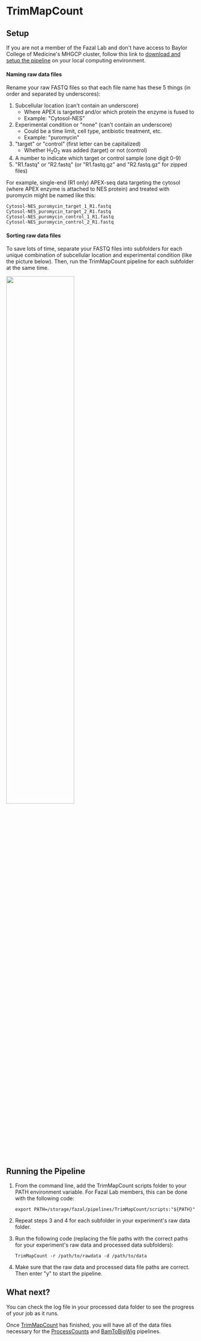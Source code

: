 # TrimMapCount


## Setup

If you are not a member of the Fazal Lab and don't have access to Baylor College 
of Medicine's MHGCP cluster, follow this link to [download and setup the pipeline]() 
on your local computing environment.


#### Naming raw data files

Rename your raw FASTQ files so that each file name has these 5 things (in order and separated 
by underscores):
   1. Subcellular location (can't contain an underscore)
      * Where APEX is targeted and/or which protein the enzyme is fused to
      * Example: "Cytosol-NES"
   2. Experimental condition or "none" (can't contain an underscore)
      * Could be a time limit, cell type, antibiotic treatment, etc.
      * Example: "puromycin"
   3. "target" or "control" (first letter can be capitalized)
      * Whether H<sub>2</sub>O<sub>2</sub> was added (target) or not (control)
   4. A number to indicate which target or control sample (one digit 0-9)
   5. "R1.fastq" or "R2.fastq" (or "R1.fastq.gz" and "R2.fastq.gz" for zipped files)


For example, single-end (R1 only) APEX-seq data targeting the cytosol (where APEX enzyme is 
attached to NES protein) and treated with puromycin might be named like this:
   ```
   Cytosol-NES_puromycin_target_1_R1.fastq
   Cytosol-NES_puromycin_target_2_R1.fastq
   Cytosol-NES_puromycin_control_1_R1.fastq
   Cytosol-NES_puromycin_control_2_R1.fastq
   ```


#### Sorting raw data files

To save lots of time, separate your FASTQ files into subfolders for each unique combination 
of subcellular location and experimental condition (like the picture below). Then, run the 
TrimMapCount pipeline for each subfolder at the same time.

<img src="img/FileStructureExample.png" width="60%" height="60%">


## Running the Pipeline

1. From the command line, add the TrimMapCount scripts folder to your PATH environment variable. 
   For Fazal Lab members, this can be done with the following code:
   ```
   export PATH=/storage/fazal/pipelines/TrimMapCount/scripts:"${PATH}"
   ```
   
2. Repeat steps 3 and 4 for each subfolder in your experiment's raw data folder.
   
3. Run the following code (replacing the file paths with the correct paths for your experiment's 
   raw data and processed data subfolders):
   ```
   TrimMapCount -r /path/to/rawdata -d /path/to/data
   ```

4. Make sure that the raw data and processed data file paths are correct. Then enter "y" to 
   start the pipeline.


## What next?

You can check the log file in your processed data folder to see the progress of your job as it runs.

Once [TrimMapCount](https://fazallabbcm.github.io/FazalLabPipelines/TrimMapCount) has finished, 
you will have all of the data files necessary for the 
[ProcessCounts](https://fazallabbcm.github.io/FazalLabPipelines/ProcessCounts) and 
[BamToBigWig](https://fazallabbcm.github.io/FazalLabPipelines/BamToBigWig) pipelines.
